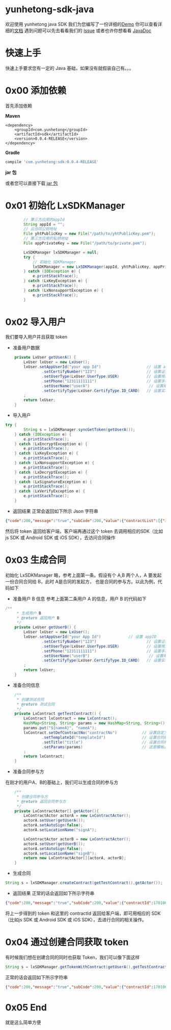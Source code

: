 # yunhetong-sdk-java
欢迎使用 yunhetong java SDK
我们为您编写了一份详细的[Demo](https://github.com/lvxunDev/yunhetong-java-sdk-demo)
你可以查看详细的[文档](https://github.com/lvxunDev/yunhetong-sdk-java/wiki)
遇到问题可以先去看看我们的 [Issue](https://github.com/lvxunDev/yunhetong-sdk-java/issues)
或者也许你想看看 [JavaDoc](https://lvxundev.github.io/yunhetong-sdk-java/javaDoc.html)

# 快速上手

快速上手要求您有一定的 Java 基础，如果没有就假装自己有。。。

# 0x00 添加依赖
首先添加依赖

**Maven**

```maven
<dependency>
    <groupId>com.yunhetong</groupId>
    <artifactId>sdk</artifactId>
    <version>0.0.4-RELEASE</version>
</dependency>
```

**Gradle**

```gradle
compile 'com.yunhetong:sdk:0.0.4-RELEASE'
```

**jar 包**

或者您可以直接下载 [jar 包](https://search.maven.org/remotecontent?filepath=com/yunhetong/sdk/0.0.4-RELEASE/sdk-0.0.4-RELEASE.jar)


# 0x01 初始化 LxSDKManager
```java
        // 第三方应用的appId
        String appId = "";
        // 云合同公钥地址
        File yhtPublicKey = new File("/path/to/yhtPublicKey.pem");
        // 第三方应用的私钥地址
        File appPrivateKey = new File("/path/to/private.pem");

        LxSDKManager lxSDKManager = null;
        try {
            // 初始化 SDKManager
            lxSDKManager = new LxSDKManager(appId, yhtPublicKey, appPrivateKey);
        } catch (IOException e) {
            e.printStackTrace();
        } catch (LxKeyException e) {
            e.printStackTrace();
        } catch (LxNonsupportException e) {
            e.printStackTrace();
        }
```


# 0x02 导入用户
我们要导入用户并且获取 token
- 准备用户数据

```java
    private LxUser getUserA() {
        LxUser lxUser = new LxUser();
        lxUser.setAppUserId("your app Id")                    // 设置 appID
                .setCertifyNumber("123")                      // 设置证件号码
                .setUserType(LxUser.UserType.USER)            // 设置用户类型
                .setPhone("12311111111")                      // 设置手机号码
                .setUserName("userA")                          // 设置用户名
                .setCertifyType(LxUser.CertifyType.ID_CARD)   // 设置实名认证类型
        ;
        return lxUser;
    }
```

- 导入用户

```java
try {
        String s = lxSDKManager.syncGetToken(getUserA());
    } catch (IOException e) {
        e.printStackTrace();
    } catch (LxEncryptException e) {
        e.printStackTrace();
    } catch (LxKeyException e) {
        e.printStackTrace();
    } catch (LxNonsupportException e) {
        e.printStackTrace();
    } catch (LxDecryptException e) {
        e.printStackTrace();
    } catch (LxSignatureException e) {
        e.printStackTrace();
    } catch (LxVerifyException e) {
        e.printStackTrace();
    }
```

- 返回结果
正常会返回如下所示 Json 字符串

```json
{"code":200,"message":"true","subCode":200,"value":{"contractList":[{"id":1701061349385004,"status":"签署中","title":"测试合同标题40"},{"id":1701031046255028,"status":"签署中","title":"测试合同标题25"}],"token":"TGT-31356-4FZDJcQR3yK4IiaWIafnxQY0QAIoAI0SP6jja0VFY65PJ1S2W4-cas01.example.org"}}
```

然后将 token 返回给客户端，客户端再通过这个 token 去调用相应的SDK（比如js SDK 或 Android SDK 或 iOS SDK），去访问合同操作

# 0x03 生成合同
初始化 LxSDKManager 略，参考上面第一条。假设有个 A,B 两个人，A 要发起一份合同合同给 B，此时 A是合同的发起方， 也是合同的参与方。以此为例，代码如下
- 准备用户 B 信息
参考上面第二条用户 A 的信息，用户 B 的代码如下

```java
/**
     * 生成用户 B
     * @return 返回用户 B
     */
    private LxUser getUserB() {
        LxUser lxUser = new LxUser();
        lxUser.setAppUserId("your App Id")            // 设置 appID
                .setCertifyNumber("123")                      // 设置证件号码
                .setUserType(LxUser.UserType.USER)            // 设置用户类型
                .setPhone("12311111111")                      // 设置手机号码
                .setUserName("userB")                          // 设置用户名
                .setCertifyType(LxUser.CertifyType.ID_CARD)   // 设置实名认证类型
        ;
        return lxUser;
    }
```

- 准备合同信息

```java
    /**
     * 创建测试合同
     * @return 测试合同
     */
    private LxContract getTestContract() {
        LxContract lxContract = new LxContract();
        HashMap<String, String> params = new HashMap<String, String>();
        params.put("${nameA}", "nameA");
        lxContract.setDefContractNo("contractNo")           // 设置自定义合同编号
                .setTemplateId("templateId")                // 设置合同模板 Id
                .setTitle("title")                          // 设置合同标题
                .setParams(params)                          // 这是模板占位符
        ;
        return lxContract;
    }
```
- 准备合同参与方

在刚才的用户A、B的基础上，我们可以生成合同的参与方

```java
    /**
     * 创建合同参与方
     * @return 返回合同参与方
     */
    private LxContractActor[] getActor(){
        LxContractActor actorA = new LxContractActor();
        actorA.setUser(getUserA());
        actorA.setAutoSign(false);
        actorA.setLocationName("signA");

        LxContractActor actorB = new LxContractActor();
        actorA.setUser(getUserB());
        actorA.setAutoSign(false);
        actorA.setLocationName("signB");
        return new LxContractActor[]{actorA, actorB};
    }
```

- 生成合同

```java
String s = lxSDKManager.createContract(getTestContract(),getActor());
```

- 返回结果
正常的话会返回如下所示字符串

```json
{"code":200,"message":"true","subCode":200,"value":{"contractId":1701061352090008}}
```
将上一步得到的 token 和这里的 contractId 返回给客户端，即可用相应的 SDK（比如js SDK 或 Android SDK 或 iOS SDK），去进行合同的相关操作。

# 0x04 通过创建合同获取 token
有时候我们想在创建合同的同时也获取 Token，我们可以像下面这样
```java
String s = lxSDKManager.getTokenWithContract(getUserA(),getTestContract(),getActor());
```

正常的话会返回如下所示字符串

```json
{"code":200,"message":"true","subCode":200,"value":{"contractId":1701061349385004,"token":"TGT-31353-vpnotTbYFJ5wXoTUDzjSD9eVqZfzx9RZIsUhqGcEL5kjRcS6V6-cas01.example.org"}}

```


# 0x05 End
就是这么简单方便